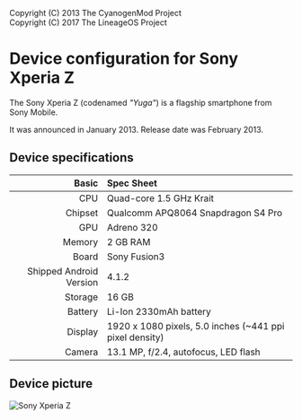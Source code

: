 Copyright (C) 2013 The CyanogenMod Project  
Copyright (C) 2017 The LineageOS Project

Device configuration for Sony Xperia Z
=========================================

The Sony Xperia Z (codenamed _"Yuga"_) is a flagship smartphone from Sony Mobile.

It was announced in January 2013. Release date was February 2013.

## Device specifications

Basic   | Spec Sheet
-------:|:-------------------------
CPU     | Quad-core 1.5 GHz Krait
Chipset | Qualcomm APQ8064 Snapdragon S4 Pro
GPU     | Adreno 320
Memory  | 2 GB RAM
Board   | Sony Fusion3
Shipped Android Version | 4.1.2
Storage | 16 GB
Battery | Li-Ion 2330mAh battery
Display | 1920 x 1080 pixels, 5.0 inches (~441 ppi pixel density)
Camera  | 13.1 MP, f/2.4, autofocus, LED flash

## Device picture

![Sony Xperia Z](http://cdn2.gsmarena.com/vv/pics/sony/sony-xperia-z-ofic-1.jpg "Sony Xperia Z in black color")

